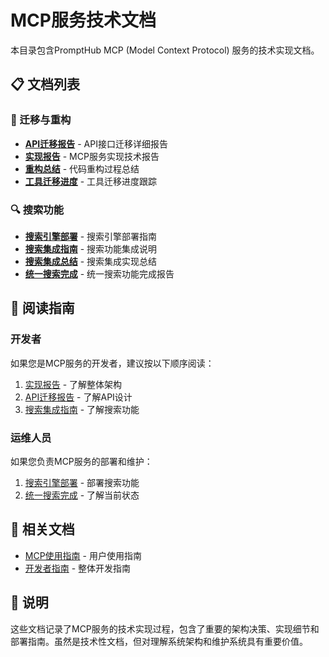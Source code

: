 # MCP服务技术文档

本目录包含PromptHub MCP (Model Context Protocol) 服务的技术实现文档。

## 📋 文档列表

### 🔄 迁移与重构
- **[API迁移报告](API_MIGRATION_REPORT.md)** - API接口迁移详细报告
- **[实现报告](IMPLEMENTATION_REPORT.md)** - MCP服务实现技术报告
- **[重构总结](REFACTOR_SUMMARY.md)** - 代码重构过程总结
- **[工具迁移进度](TOOL_MIGRATION_PROGRESS.md)** - 工具迁移进度跟踪

### 🔍 搜索功能
- **[搜索引擎部署](SEARCH_ENGINE_DEPLOYMENT.md)** - 搜索引擎部署指南
- **[搜索集成指南](SEARCH_INTEGRATION_GUIDE.md)** - 搜索功能集成说明
- **[搜索集成总结](SEARCH_INTEGRATION_SUMMARY.md)** - 搜索集成实现总结
- **[统一搜索完成](UNIFIED_SEARCH_COMPLETED.md)** - 统一搜索功能完成报告

## 📖 阅读指南

### 开发者
如果您是MCP服务的开发者，建议按以下顺序阅读：
1. [实现报告](IMPLEMENTATION_REPORT.md) - 了解整体架构
2. [API迁移报告](API_MIGRATION_REPORT.md) - 了解API设计
3. [搜索集成指南](SEARCH_INTEGRATION_GUIDE.md) - 了解搜索功能

### 运维人员
如果您负责MCP服务的部署和维护：
1. [搜索引擎部署](SEARCH_ENGINE_DEPLOYMENT.md) - 部署搜索功能
2. [统一搜索完成](UNIFIED_SEARCH_COMPLETED.md) - 了解当前状态

## 🔗 相关文档

- [MCP使用指南](../mcp-usage-guide.md) - 用户使用指南
- [开发者指南](../developer-guide.md) - 整体开发指南

## 📝 说明

这些文档记录了MCP服务的技术实现过程，包含了重要的架构决策、实现细节和部署指南。虽然是技术性文档，但对理解系统架构和维护系统具有重要价值。
